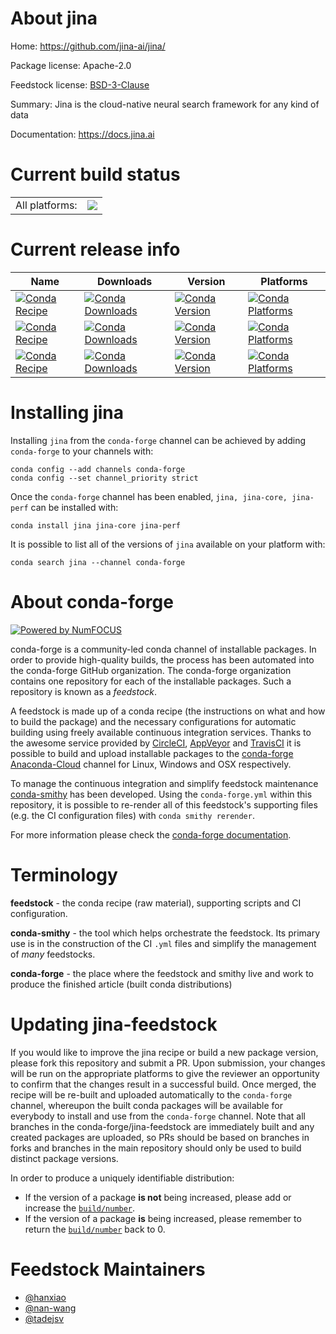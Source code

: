 About jina
==========

Home: https://github.com/jina-ai/jina/

Package license: Apache-2.0

Feedstock license: [BSD-3-Clause](https://github.com/conda-forge/jina-feedstock/blob/master/LICENSE.txt)

Summary: Jina is the cloud-native neural search framework for any kind of data

Documentation: https://docs.jina.ai

Current build status
====================


<table><tr><td>All platforms:</td>
    <td>
      <a href="https://dev.azure.com/conda-forge/feedstock-builds/_build/latest?definitionId=13765&branchName=master">
        <img src="https://dev.azure.com/conda-forge/feedstock-builds/_apis/build/status/jina-feedstock?branchName=master">
      </a>
    </td>
  </tr>
</table>

Current release info
====================

| Name | Downloads | Version | Platforms |
| --- | --- | --- | --- |
| [![Conda Recipe](https://img.shields.io/badge/recipe-jina-green.svg)](https://anaconda.org/conda-forge/jina) | [![Conda Downloads](https://img.shields.io/conda/dn/conda-forge/jina.svg)](https://anaconda.org/conda-forge/jina) | [![Conda Version](https://img.shields.io/conda/vn/conda-forge/jina.svg)](https://anaconda.org/conda-forge/jina) | [![Conda Platforms](https://img.shields.io/conda/pn/conda-forge/jina.svg)](https://anaconda.org/conda-forge/jina) |
| [![Conda Recipe](https://img.shields.io/badge/recipe-jina--core-green.svg)](https://anaconda.org/conda-forge/jina-core) | [![Conda Downloads](https://img.shields.io/conda/dn/conda-forge/jina-core.svg)](https://anaconda.org/conda-forge/jina-core) | [![Conda Version](https://img.shields.io/conda/vn/conda-forge/jina-core.svg)](https://anaconda.org/conda-forge/jina-core) | [![Conda Platforms](https://img.shields.io/conda/pn/conda-forge/jina-core.svg)](https://anaconda.org/conda-forge/jina-core) |
| [![Conda Recipe](https://img.shields.io/badge/recipe-jina--perf-green.svg)](https://anaconda.org/conda-forge/jina-perf) | [![Conda Downloads](https://img.shields.io/conda/dn/conda-forge/jina-perf.svg)](https://anaconda.org/conda-forge/jina-perf) | [![Conda Version](https://img.shields.io/conda/vn/conda-forge/jina-perf.svg)](https://anaconda.org/conda-forge/jina-perf) | [![Conda Platforms](https://img.shields.io/conda/pn/conda-forge/jina-perf.svg)](https://anaconda.org/conda-forge/jina-perf) |

Installing jina
===============

Installing `jina` from the `conda-forge` channel can be achieved by adding `conda-forge` to your channels with:

```
conda config --add channels conda-forge
conda config --set channel_priority strict
```

Once the `conda-forge` channel has been enabled, `jina, jina-core, jina-perf` can be installed with:

```
conda install jina jina-core jina-perf
```

It is possible to list all of the versions of `jina` available on your platform with:

```
conda search jina --channel conda-forge
```


About conda-forge
=================

[![Powered by
NumFOCUS](https://img.shields.io/badge/powered%20by-NumFOCUS-orange.svg?style=flat&colorA=E1523D&colorB=007D8A)](https://numfocus.org)

conda-forge is a community-led conda channel of installable packages.
In order to provide high-quality builds, the process has been automated into the
conda-forge GitHub organization. The conda-forge organization contains one repository
for each of the installable packages. Such a repository is known as a *feedstock*.

A feedstock is made up of a conda recipe (the instructions on what and how to build
the package) and the necessary configurations for automatic building using freely
available continuous integration services. Thanks to the awesome service provided by
[CircleCI](https://circleci.com/), [AppVeyor](https://www.appveyor.com/)
and [TravisCI](https://travis-ci.com/) it is possible to build and upload installable
packages to the [conda-forge](https://anaconda.org/conda-forge)
[Anaconda-Cloud](https://anaconda.org/) channel for Linux, Windows and OSX respectively.

To manage the continuous integration and simplify feedstock maintenance
[conda-smithy](https://github.com/conda-forge/conda-smithy) has been developed.
Using the ``conda-forge.yml`` within this repository, it is possible to re-render all of
this feedstock's supporting files (e.g. the CI configuration files) with ``conda smithy rerender``.

For more information please check the [conda-forge documentation](https://conda-forge.org/docs/).

Terminology
===========

**feedstock** - the conda recipe (raw material), supporting scripts and CI configuration.

**conda-smithy** - the tool which helps orchestrate the feedstock.
                   Its primary use is in the construction of the CI ``.yml`` files
                   and simplify the management of *many* feedstocks.

**conda-forge** - the place where the feedstock and smithy live and work to
                  produce the finished article (built conda distributions)


Updating jina-feedstock
=======================

If you would like to improve the jina recipe or build a new
package version, please fork this repository and submit a PR. Upon submission,
your changes will be run on the appropriate platforms to give the reviewer an
opportunity to confirm that the changes result in a successful build. Once
merged, the recipe will be re-built and uploaded automatically to the
`conda-forge` channel, whereupon the built conda packages will be available for
everybody to install and use from the `conda-forge` channel.
Note that all branches in the conda-forge/jina-feedstock are
immediately built and any created packages are uploaded, so PRs should be based
on branches in forks and branches in the main repository should only be used to
build distinct package versions.

In order to produce a uniquely identifiable distribution:
 * If the version of a package **is not** being increased, please add or increase
   the [``build/number``](https://docs.conda.io/projects/conda-build/en/latest/resources/define-metadata.html#build-number-and-string).
 * If the version of a package **is** being increased, please remember to return
   the [``build/number``](https://docs.conda.io/projects/conda-build/en/latest/resources/define-metadata.html#build-number-and-string)
   back to 0.

Feedstock Maintainers
=====================

* [@hanxiao](https://github.com/hanxiao/)
* [@nan-wang](https://github.com/nan-wang/)
* [@tadejsv](https://github.com/tadejsv/)

